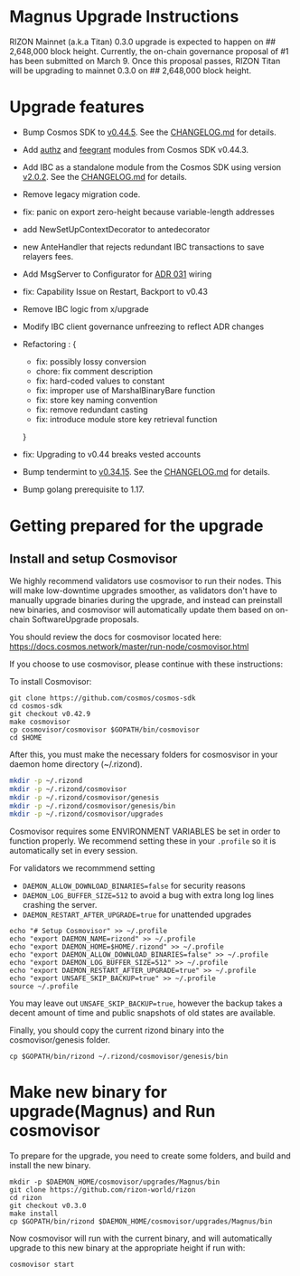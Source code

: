 # Magnus Upgrade Instructions

 RIZON Mainnet (a.k.a Titan) 0.3.0 upgrade is expected to happen on ## 2,648,000 block height. 
Currently, the on-chain governance proposal of #1 has been submitted on March 9. Once this proposal passes, RIZON Titan will be upgrading to mainnet 0.3.0 on ## 2,648,000 block height. 

# Upgrade features
 - Bump Cosmos SDK to [v0.44.5](https://github.com/cosmos/cosmos-sdk/releases/tag/v0.44.5). See the [CHANGELOG.md](https://github.com/cosmos/cosmos-sdk/blob/v0.44.5/CHANGELOG.md) for details.
 - Add  [authz](https://github.com/cosmos/cosmos-sdk/tree/v0.44.3/x/authz/spec)  and  [feegrant](https://github.com/cosmos/cosmos-sdk/tree/v0.44.3/x/feegrant/spec)  modules from Cosmos SDK v0.44.3.
 - Add IBC as a standalone module from the Cosmos SDK using version [v2.0.2](https://github.com/cosmos/ibc-go/releases/tag/v2.0.2). See the [CHANGELOG.md](https://github.com/cosmos/ibc-go/blob/v2.0.2/CHANGELOG.md) for details.
 - Remove legacy migration code.
 - fix: panic on export zero-height because variable-length addresses
 - add NewSetUpContextDecorator to antedecorator
 - new AnteHandler that rejects redundant IBC transactions to save relayers fees.
 - Add MsgServer to Configurator for [ADR 031](https://github.com/cosmos/cosmos-sdk/blob/58597139fa0fb9e9be60deebee3df1663aa2cfaf/docs/architecture/adr-031-msg-service.md) wiring
 - fix: Capability Issue on Restart, Backport to v0.43
 - Remove IBC logic from x/upgrade
 - Modify IBC client governance unfreezing to reflect ADR changes 
 - Refactoring : {
    - fix: possibly lossy conversion
    - chore: fix comment description
    - fix: hard-coded values to constant
    - fix: improper use of MarshalBinaryBare function
    - fix: store key naming convention
    - fix: remove redundant casting
    - fix: introduce module store key retrieval function

   }
 - fix: Upgrading to v0.44 breaks vested accounts
 - Bump tendermint to [v0.34.15](https://github.com/tendermint/tendermint/releases/tag/v0.34.15). See the [CHANGELOG.md](https://github.com/tendermint/tendermint/blob/v0.34.15/CHANGELOG.md#v0.34.15) for details. 
 - Bump golang prerequisite to 1.17. 
# Getting prepared for the upgrade
## Install and setup Cosmovisor

We highly recommend validators use cosmovisor to run their nodes. This will make low-downtime upgrades smoother,
as validators don't have to manually upgrade binaries during the upgrade, and instead can preinstall new binaries, and
cosmovisor will automatically update them based on on-chain SoftwareUpgrade proposals.

You should review the docs for cosmovisor located here: https://docs.cosmos.network/master/run-node/cosmovisor.html

If you choose to use cosmovisor, please continue with these instructions:

To install Cosmovisor:

```
git clone https://github.com/cosmos/cosmos-sdk
cd cosmos-sdk
git checkout v0.42.9
make cosmovisor
cp cosmovisor/cosmovisor $GOPATH/bin/cosmovisor
cd $HOME
```

After this, you must make the necessary folders for cosmosvisor in your daemon home directory (~/.rizond).

```sh
mkdir -p ~/.rizond
mkdir -p ~/.rizond/cosmovisor
mkdir -p ~/.rizond/cosmovisor/genesis
mkdir -p ~/.rizond/cosmovisor/genesis/bin
mkdir -p ~/.rizond/cosmovisor/upgrades
```

Cosmovisor requires some ENVIRONMENT VARIABLES be set in order to function properly.  We recommend setting these in
your `.profile` so it is automatically set in every session.

For validators we recommmend setting
- `DAEMON_ALLOW_DOWNLOAD_BINARIES=false` for security reasons
- `DAEMON_LOG_BUFFER_SIZE=512` to avoid a bug with extra long log lines crashing the server.
- `DAEMON_RESTART_AFTER_UPGRADE=true` for unattended upgrades

```
echo "# Setup Cosmovisor" >> ~/.profile
echo "export DAEMON_NAME=rizond" >> ~/.profile
echo "export DAEMON_HOME=$HOME/.rizond" >> ~/.profile
echo "export DAEMON_ALLOW_DOWNLOAD_BINARIES=false" >> ~/.profile
echo "export DAEMON_LOG_BUFFER_SIZE=512" >> ~/.profile
echo "export DAEMON_RESTART_AFTER_UPGRADE=true" >> ~/.profile
echo "export UNSAFE_SKIP_BACKUP=true" >> ~/.profile
source ~/.profile
```
You may leave out `UNSAFE_SKIP_BACKUP=true`, however the backup takes a decent amount of time and public snapshots of old states are available.

Finally, you should copy the current rizond binary into the cosmovisor/genesis folder.
```
cp $GOPATH/bin/rizond ~/.rizond/cosmovisor/genesis/bin
```


# Make new binary for upgrade(Magnus) and Run cosmovisor 
To prepare for the upgrade, you need to create some folders, and build and install the new binary.

```
mkdir -p $DAEMON_HOME/cosmovisor/upgrades/Magnus/bin
git clone https://github.com/rizon-world/rizon
cd rizon
git checkout v0.3.0
make install
cp $GOPATH/bin/rizond $DAEMON_HOME/cosmovisor/upgrades/Magnus/bin
```

Now cosmovisor will run with the current binary, and will automatically upgrade to this new binary at the appropriate height if run with:
```
cosmovisor start
```
